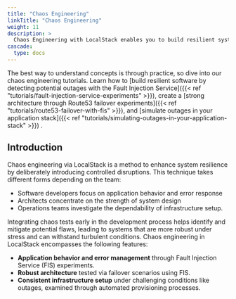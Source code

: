 ```yaml
---
title: "Chaos Engineering"
linkTitle: "Chaos Engineering"
weight: 11
description: >
  Chaos Engineering with LocalStack enables you to build resilient systems early on
cascade:
  type: docs
---
```


The best way to understand concepts is through practice, so dive into our chaos engineering tutorials. Learn how to [build resilient software
by detecting potential outages with the Fault Injection Service]({{< ref "tutorials/fault-injection-service-experiments" >}}), create a 
[strong architecture through Route53 failover experiments]({{< ref "tutorials/route53-failover-with-fis" >}}), and
[simulate outages in your application stack]({{< ref "tutorials/simulating-outages-in-your-application-stack" >}}) .

## Introduction

Chaos engineering via LocalStack is a method to enhance system resilience by deliberately introducing controlled disruptions. This technique takes different forms depending on the team: 

- Software developers focus on application behavior and error response
- Architects concentrate on the strength of system design
- Operations teams investigate the dependability of infrastructure setup. 

Integrating chaos tests early in the development process helps identify and mitigate potential flaws, leading to systems that are more robust under stress and can withstand 
turbulent conditions. Chaos engineering in LocalStack encompasses the following features:

- **Application behavior and error management** through Fault Injection Service (FIS) experiments.
- **Robust architecture** tested via failover scenarios using FIS.
- **Consistent infrastructure setup** under challenging conditions like outages, examined through automated provisioning processes.
